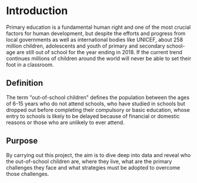 
# Introduction
Primary education is a fundamental human right and one of the most crucial factors for human development, but despite the efforts and progress from local governments as well as international bodies like UNICEF, about 258 million children, adolescents and youth of primary and secondary school-age are still out of school for the year ending in 2018. If the current trend continues millions of children around the world will never be able to set their foot in a classroom.

## Definition
The term "out-of-school children" defines the population between the ages of 6-15 years who do not attend schools, who have studied in schools but dropped out before completing their compulsory or basic education, whose entry to schools is likely to be delayed because of financial or domestic reasons or those who are unlikely to ever attend.

## Purpose
By carrying out this project, the aim is to dive deep into data and reveal who the out-of-school children are, where they live, what are the primary challenges they face and what strategies must be adopted to overcome those challenges.
